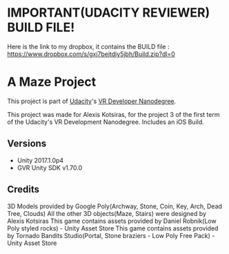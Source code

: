 # IMPORTANT(UDACITY REVIEWER) BUILD FILE!
Here is the link to my dropbox, it contains the BUILD file : https://www.dropbox.com/s/gxj7bejtdiy5jbh/Build.zip?dl=0

# A Maze Project

This project is part of [Udacity](https://www.udacity.com "Udacity - Be in demand")'s [VR Developer Nanodegree](https://www.udacity.com/course/vr-developer-nanodegree--nd017).

This project was made for Alexis Kotsiras, for the project 3 of the first term of the Udacity's VR Development Nanodegree.
Includes an iOS Build.

## Versions
- Unity 2017.1.0p4
- GVR Unity SDK v1.70.0

## Credits
3D Models provided by Google Poly(Archway, Stone, Coin, Key, Arch, Dead Tree, Clouds)
All the other 3D objects(Maze, Stairs) were designed by Alexis Kotsiras
This game contains assets provided by Daniel Robnik(Low Poly styled rocks) - Unity Asset Store
This game contains assets provided by Tornado Bandits Studio(Portal, Stone braziers - Low Poly Free Pack) - Unity Asset Store

